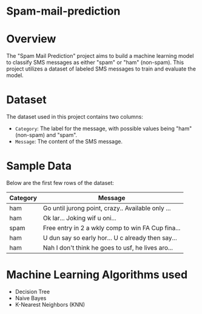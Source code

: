 # Spam-mail-prediction

# Overview

The "Spam Mail Prediction" project aims to build a machine learning model to classify SMS messages as either "spam" or "ham" (non-spam). This project utilizes a dataset of labeled SMS messages to train and evaluate the model.

# Dataset

The dataset used in this project contains two columns:

- `Category`: The label for the message, with possible values being "ham" (non-spam) and "spam".
- `Message`: The content of the SMS message.

# Sample Data

Below are the first few rows of the dataset:

| Category | Message |
|----------|---------|
| ham      | Go until jurong point, crazy.. Available only ... |
| ham      | Ok lar... Joking wif u oni... |
| spam     | Free entry in 2 a wkly comp to win FA Cup fina... |
| ham      | U dun say so early hor... U c already then say... |
| ham      | Nah I don't think he goes to usf, he lives aro... |

# Machine Learning Algorithms used
- Decision Tree
- Naive Bayes
- K-Nearest Neighbors (KNN)






